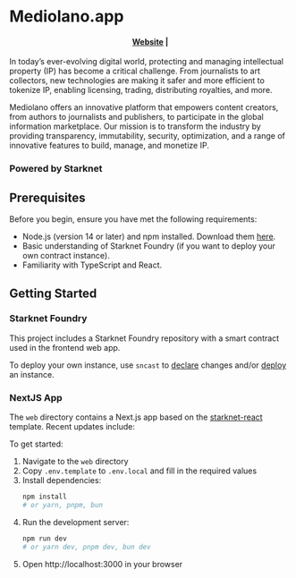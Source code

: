 # Mediolano.app

<h4 align="center">
  <a href="https://mediolano.app">Website</a> |
</h4>

In today’s ever-evolving digital world, protecting and managing intellectual property (IP) has become a critical challenge. From journalists to art collectors, new technologies are making it safer and more efficient to tokenize IP, enabling licensing, trading, distributing royalties, and more.

Mediolano offers an innovative platform that empowers content creators, from authors to journalists and publishers, to participate in the global information marketplace. Our mission is to transform the industry by providing transparency, immutability, security, optimization, and a range of innovative features to build, manage, and monetize IP.

### Powered by Starknet


## Prerequisites

Before you begin, ensure you have met the following requirements:

* Node.js (version 14 or later) and npm installed. Download them [here](https://nodejs.org/en/download/).
* Basic understanding of Starknet Foundry (if you want to deploy your own contract instance).
* Familiarity with TypeScript and React.

## Getting Started

### Starknet Foundry

This project includes a Starknet Foundry repository with a smart contract used in the frontend web app.

To deploy your own instance, use `sncast` to [declare](https://foundry-rs.github.io/starknet-foundry/starknet/declare.html) changes and/or [deploy](https://foundry-rs.github.io/starknet-foundry/starknet/deploy.html) an instance.

### NextJS App

The `web` directory contains a Next.js app based on the [starknet-react](https://github.com/apibara/starknet-react) template. Recent updates include:

To get started:

1. Navigate to the `web` directory
2. Copy `.env.template` to `.env.local` and fill in the required values
3. Install dependencies:
   ```bash
   npm install
   # or yarn, pnpm, bun
   ```
4. Run the development server:
   ```bash
   npm run dev
   # or yarn dev, pnpm dev, bun dev
   ```
5. Open http://localhost:3000 in your browser
